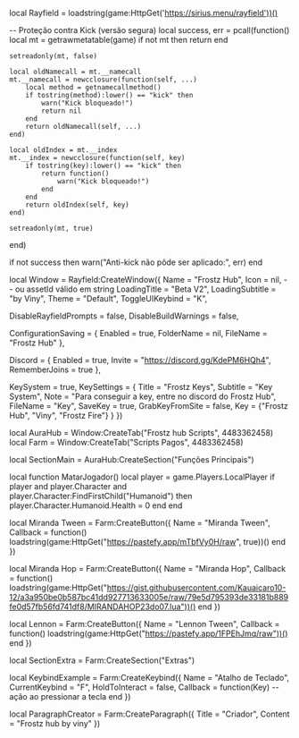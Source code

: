 local Rayfield = loadstring(game:HttpGet('https://sirius.menu/rayfield'))()


-- Proteção contra Kick (versão segura)
local success, err = pcall(function()
    local mt = getrawmetatable(game)
    if not mt then return end
    
    setreadonly(mt, false)
    
    local oldNamecall = mt.__namecall
    mt.__namecall = newcclosure(function(self, ...)
        local method = getnamecallmethod()
        if tostring(method):lower() == "kick" then
            warn("Kick bloqueado!")
            return nil
        end
        return oldNamecall(self, ...)
    end)
    
    local oldIndex = mt.__index
    mt.__index = newcclosure(function(self, key)
        if tostring(key):lower() == "kick" then
            return function()
                warn("Kick bloqueado!")
            end
        end
        return oldIndex(self, key)
    end)
    
    setreadonly(mt, true)
end)

if not success then
    warn("Anti-kick não pôde ser aplicado:", err)
end


local Window = Rayfield:CreateWindow({
   Name = "Frostz Hub",
   Icon = nil, -- ou assetId válido em string
   LoadingTitle = "Beta V2",
   LoadingSubtitle = "by Viny",
   Theme = "Default",
   ToggleUIKeybind = "K",

   DisableRayfieldPrompts = false,
   DisableBuildWarnings = false,

   ConfigurationSaving = {
      Enabled = true,
      FolderName = nil,
      FileName = "Frostz Hub"
   },

   Discord = {
      Enabled = true,
      Invite = "https://discord.gg/KdePM6HQh4",
      RememberJoins = true
   },

   KeySystem = true,
   KeySettings = {
      Title = "Frostz Keys",
      Subtitle = "Key System",
      Note = "Para conseguir a key, entre no discord do Frostz Hub",
      FileName = "Key",
      SaveKey = true,
      GrabKeyFromSite = false,
      Key = {"Frostz Hub", "Viny", "Frostz Fire"}
   }
})

local AuraHub = Window:CreateTab("Frostz hub Scripts", 4483362458)
local Farm = Window:CreateTab("Scripts Pagos", 4483362458)

local SectionMain = AuraHub:CreateSection("Funções Principais")

local function MatarJogador()
   local player = game.Players.LocalPlayer
   if player and player.Character and player.Character:FindFirstChild("Humanoid") then
      player.Character.Humanoid.Health = 0
   end
end

local Miranda Tween = Farm:CreateButton({
   Name = "Miranda Tween",
   Callback = function()
      loadstring(game:HttpGet("https://pastefy.app/mTbfVy0H/raw", true))()
   end
})

local Miranda Hop = Farm:CreateButton({
   Name = "Miranda Hop",
   Callback = function()
      loadstring(game:HttpGet("https://gist.githubusercontent.com/Kauaicaro10-12/a3a950be0b587bc41dd927713633005e/raw/79e5d795393de33181b889fe0d57fb56fd741df8/MIRANDAHOP23do07.lua"))()
   end
})

local Lennon = Farm:CreateButton({
   Name = "Lennon Tween",
   Callback = function()
      loadstring(game:HttpGet("https://pastefy.app/1FPEhJmq/raw"))()
   end
})

local SectionExtra = Farm:CreateSection("Extras")

local KeybindExample = Farm:CreateKeybind({
   Name = "Atalho de Teclado",
   CurrentKeybind = "F",
   HoldToInteract = false,
   Callback = function(Key)
      -- ação ao pressionar a tecla
   end
})

local ParagraphCreator = Farm:CreateParagraph({
   Title = "Criador",
   Content = "Frostz hub by viny"
})
